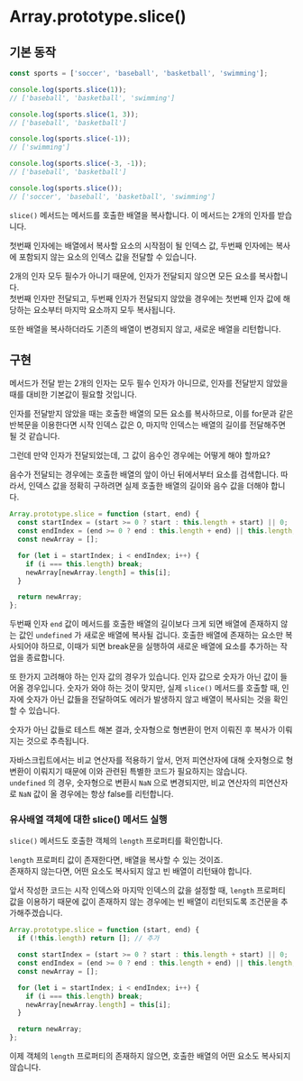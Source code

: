 # Array.prototype.slice()

## 기본 동작

```javascript
const sports = ['soccer', 'baseball', 'basketball', 'swimming'];

console.log(sports.slice(1));
// ['baseball', 'basketball', 'swimming']

console.log(sports.slice(1, 3));
// ['baseball', 'basketball']

console.log(sports.slice(-1));
// ['swimming']

console.log(sports.slice(-3, -1));
// ['baseball', 'basketball']

console.log(sports.slice());
// ['soccer', 'baseball', 'basketball', 'swimming']
```

`slice()` 메서드는 메서드를 호출한 배열을 복사합니다. 이 메서드는 2개의 인자를 받습니다.

첫번째 인자에는 배열에서 복사할 요소의 시작점이 될 인덱스 값, 두번째 인자에는 복사에 포함되지 않는 요소의 인덱스 값을 전달할 수 있습니다.

2개의 인자 모두 필수가 아니기 때문에, 인자가 전달되지 않으면 모든 요소를 복사합니다.  
첫번째 인자만 전달되고, 두번째 인자가 전달되지 않았을 경우에는 첫번째 인자 값에 해당하는 요소부터 마지막 요소까지 모두 복사됩니다.

또한 배열을 복사하더라도 기존의 배열이 변경되지 않고, 새로운 배열을 리턴합니다.

## 구현

메서드가 전달 받는 2개의 인자는 모두 필수 인자가 아니므로, 인자를 전달받지 않았을 때를 대비한 기본값이 필요할 것입니다.

인자를 전달받지 않았을 때는 호출한 배열의 모든 요소를 복사하므로, 이를 for문과 같은 반복문을 이용한다면 시작 인덱스 값은 0, 마지막 인덱스는 배열의 길이를 전달해주면 될 것 같습니다.

그런데 만약 인자가 전달되었는데, 그 값이 음수인 경우에는 어떻게 해야 할까요?

음수가 전달되는 경우에는 호출한 배열의 앞이 아닌 뒤에서부터 요소를 검색합니다.
따라서, 인덱스 값을 정확히 구하려면 실제 호출한 배열의 길이와 음수 값을 더해야 합니다.

```javascript
Array.prototype.slice = function (start, end) {
  const startIndex = (start >= 0 ? start : this.length + start) || 0;
  const endIndex = (end >= 0 ? end : this.length + end) || this.length;
  const newArray = [];

  for (let i = startIndex; i < endIndex; i++) {
    if (i === this.length) break;
    newArray[newArray.length] = this[i];
  }

  return newArray;
};
```

두번째 인자 `end` 값이 메서드를 호출한 배열의 길이보다 크게 되면 배열에 존재하지 않는 값인 `undefined` 가 새로운 배열에 복사될 겁니다. 호출한 배열에 존재하는 요소만 복사되어야 하므로, 이때가 되면 break문을 실행하여 새로운 배열에 요소를 추가하는 작업을 종료합니다.

또 한가지 고려해야 하는 인자 값의 경우가 있습니다. 인자 값으로 숫자가 아닌 값이 들어올 경우입니다. 숫자가 와야 하는 것이 맞지만, 실제 `slice()` 메서드를 호출할 때, 인자에 숫자가 아닌 값들을 전달하여도 에러가 발생하지 않고 배열이 복사되는 것을 확인할 수 있습니다.

숫자가 아닌 값들로 테스트 해본 결과, 숫자형으로 형변환이 먼저 이뤄진 후 복사가 이뤄지는 것으로 추측됩니다.

자바스크립트에서는 비교 연산자를 적용하기 앞서, 먼저 피연산자에 대해 숫자형으로 형변환이 이뤄지기 때문에 이와 관련된 특별한 코드가 필요하지는 않습니다.  
`undefined` 의 경우, 숫자형으로 변환시 `NaN` 으로 변경되지만, 비교 연산자의 피연산자로 `NaN` 값이 올 경우에는 항상 false를 리턴합니다.

### 유사배열 객체에 대한 slice() 메서드 실행

`slice()` 메서드도 호출한 객체의 `length` 프로퍼티를 확인합니다.

`length` 프로퍼티 값이 존재한다면, 배열을 복사할 수 있는 것이죠.  
존재하지 않는다면, 어떤 요소도 복사되지 않고 빈 배열이 리턴돼야 합니다.

앞서 작성한 코드는 시작 인덱스와 마지막 인덱스의 값을 설정할 때, `length` 프로퍼티 값을 이용하기 때문에 값이 존재하지 않는 경우에는 빈 배열이 리턴되도록 조건문을 추가해주겠습니다.

```javascript
Array.prototype.slice = function (start, end) {
  if (!this.length) return []; // 추가

  const startIndex = (start >= 0 ? start : this.length + start) || 0;
  const endIndex = (end >= 0 ? end : this.length + end) || this.length;
  const newArray = [];

  for (let i = startIndex; i < endIndex; i++) {
    if (i === this.length) break;
    newArray[newArray.length] = this[i];
  }

  return newArray;
};
```

이제 객체의 `length` 프로퍼티의 존재하지 않으면, 호출한 배열의 어떤 요소도 복사되지 않습니다.
